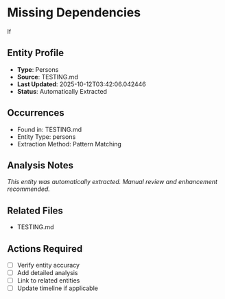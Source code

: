 # Missing Dependencies

If

## Entity Profile
- **Type**: Persons
- **Source**: TESTING.md
- **Last Updated**: 2025-10-12T03:42:06.042446
- **Status**: Automatically Extracted

## Occurrences
- Found in: TESTING.md
- Entity Type: persons
- Extraction Method: Pattern Matching

## Analysis Notes
*This entity was automatically extracted. Manual review and enhancement recommended.*

## Related Files
- TESTING.md

## Actions Required
- [ ] Verify entity accuracy
- [ ] Add detailed analysis
- [ ] Link to related entities
- [ ] Update timeline if applicable
